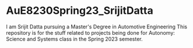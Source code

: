 # AuE8230Spring23_SrijitDatta
I am Srijit Datta pursuing a Master's Degree in Automotive Engineering 
This repository is for the stuff related to projects being done for Autonomy: Science and Systems class in the Spring 2023 semester.
